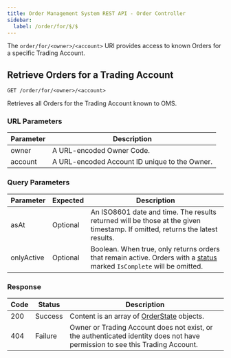 ```yaml
---
title: Order Management System REST API - Order Controller
sidebar:
  label: /order/for/$/$
---
```


The `order/for/<owner>/<account>` URI provides access to known Orders for a specific Trading Account.

## Retrieve Orders for a Trading Account

`GET /order/for/<owner>/<account>`

Retrieves all Orders for the Trading Account known to OMS.

### URL Parameters

| Parameter | Description |
|-----------|-------------|
| owner     | A URL-encoded Owner Code. |
| account   | A URL-encoded Account ID unique to the Owner. |

### Query Parameters

| Parameter  | Expected | Description |
|------------|----------|-------------|
| asAt       | Optional | An ISO8601 date and time. The results returned will be those at the given timestamp. If omitted, returns the latest results. |
| onlyActive | Optional | Boolean. When true, only returns orders that remain active. Orders with a [status](../../proto/oms2/#orderstatusdetails) marked `IsComplete` will be omitted. |

### Response

| Code | Status  | Description |
|------|---------|-------------|
| 200  | Success | Content is an array of [OrderState](../../proto/oms2/#orderstate) objects. |
| 404  | Failure | Owner or Trading Account does not exist, or the authenticated identity does not have permission to see this Trading Account. |
